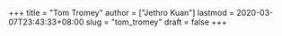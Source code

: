 +++
title = "Tom Tromey"
author = ["Jethro Kuan"]
lastmod = 2020-03-07T23:43:33+08:00
slug = "tom_tromey"
draft = false
+++
